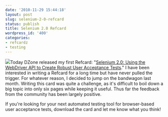```yaml
---
date: '2010-11-29 15:44:18'
layout: post
slug: selenium-2-0-refcard
status: publish
title: Selenium 2.0 Refcard
wordpress_id: '400'
categories:
- refcardz
- testing
---
```


[![](http://mattstine.files.wordpress.com/2010/11/31797.png)](http://refcardz.dzone.com/refcardz/getting-started-selenium-20?oid=hom31797)Today DZone released my first Refcard: "[Selenium 2.0: Using the WebDriver API to Create Robust User Acceptance Tests](http://refcardz.dzone.com/refcardz/getting-started-selenium-20?oid=hom31797)." I have been interested in writing a Refcard for a long time but have never pulled the trigger. For whatever reason, I decided to jump on the bandwagon last month. Writing this card was quite a challenge, as it's difficult to boil down a big topic into only six pages while keeping it useful. Thus far the feedback from the community has been largely positive. 

If you're looking for your next automated testing tool for browser-based user acceptance tests, download the card and let me know what you think!
